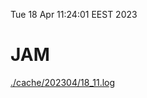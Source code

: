 Tue 18 Apr 11:24:01 EEST 2023
# JAM
<a href='./cache/202304/18_11.log'>./cache/202304/18_11.log</a>
